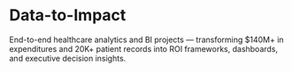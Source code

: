 # Data-to-Impact
End-to-end healthcare analytics and BI projects — transforming $140M+ in expenditures and 20K+ patient records into ROI frameworks, dashboards, and executive decision insights.
